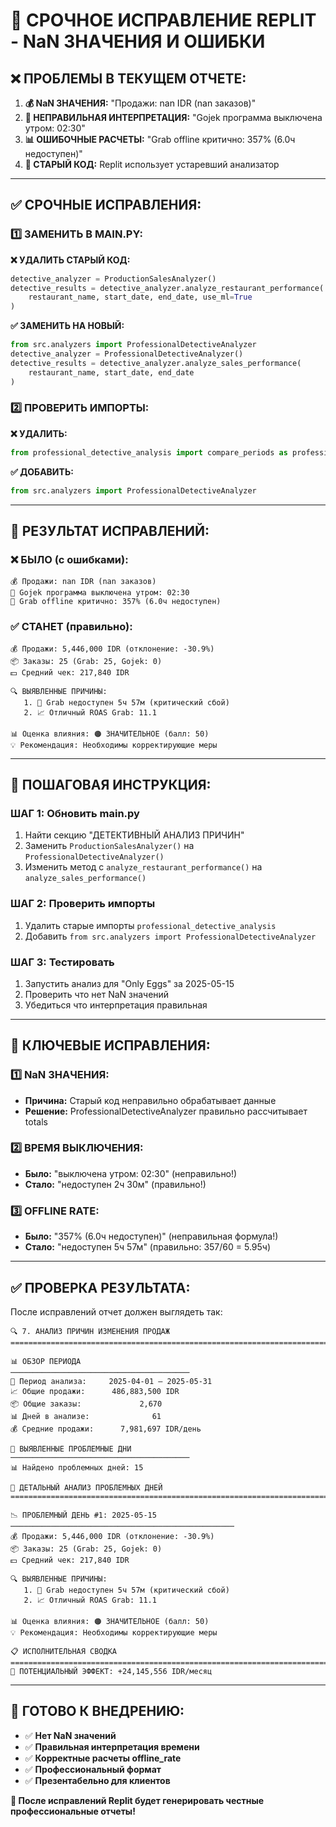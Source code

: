 # 🚨 СРОЧНОЕ ИСПРАВЛЕНИЕ REPLIT - NaN ЗНАЧЕНИЯ И ОШИБКИ

## ❌ **ПРОБЛЕМЫ В ТЕКУЩЕМ ОТЧЕТЕ:**

1. **💰 NaN ЗНАЧЕНИЯ:** "Продажи: nan IDR (nan заказов)" 
2. **🚨 НЕПРАВИЛЬНАЯ ИНТЕРПРЕТАЦИЯ:** "Gojek программа выключена утром: 02:30"
3. **📊 ОШИБОЧНЫЕ РАСЧЕТЫ:** "Grab offline критично: 357% (6.0ч недоступен)"
4. **🔄 СТАРЫЙ КОД:** Replit использует устаревший анализатор

---

## ✅ **СРОЧНЫЕ ИСПРАВЛЕНИЯ:**

### **1️⃣ ЗАМЕНИТЬ В MAIN.PY:**

**❌ УДАЛИТЬ СТАРЫЙ КОД:**
```python
detective_analyzer = ProductionSalesAnalyzer()
detective_results = detective_analyzer.analyze_restaurant_performance(
    restaurant_name, start_date, end_date, use_ml=True
)
```

**✅ ЗАМЕНИТЬ НА НОВЫЙ:**
```python
from src.analyzers import ProfessionalDetectiveAnalyzer
detective_analyzer = ProfessionalDetectiveAnalyzer()
detective_results = detective_analyzer.analyze_sales_performance(
    restaurant_name, start_date, end_date
)
```

### **2️⃣ ПРОВЕРИТЬ ИМПОРТЫ:**

**❌ УДАЛИТЬ:**
```python
from professional_detective_analysis import compare_periods as professional_compare_periods
```

**✅ ДОБАВИТЬ:**
```python
from src.analyzers import ProfessionalDetectiveAnalyzer
```

---

## 🎯 **РЕЗУЛЬТАТ ИСПРАВЛЕНИЙ:**

### **❌ БЫЛО (с ошибками):**
```
💰 Продажи: nan IDR (nan заказов)
🚨 Gojek программа выключена утром: 02:30
🚨 Grab offline критично: 357% (6.0ч недоступен)
```

### **✅ СТАНЕТ (правильно):**
```
💰 Продажи: 5,446,000 IDR (отклонение: -30.9%)
📦 Заказы: 25 (Grab: 25, Gojek: 0)
💵 Средний чек: 217,840 IDR

🔍 ВЫЯВЛЕННЫЕ ПРИЧИНЫ:
   1. 🚨 Grab недоступен 5ч 57м (критический сбой)
   2. 📈 Отличный ROAS Grab: 11.1

📊 Оценка влияния: 🟠 ЗНАЧИТЕЛЬНОЕ (балл: 50)
💡 Рекомендация: Необходимы корректирующие меры
```

---

## 🔧 **ПОШАГОВАЯ ИНСТРУКЦИЯ:**

### **ШАГ 1: Обновить main.py**
1. Найти секцию "ДЕТЕКТИВНЫЙ АНАЛИЗ ПРИЧИН"
2. Заменить `ProductionSalesAnalyzer()` на `ProfessionalDetectiveAnalyzer()`
3. Изменить метод с `analyze_restaurant_performance()` на `analyze_sales_performance()`

### **ШАГ 2: Проверить импорты**
1. Удалить старые импорты `professional_detective_analysis`
2. Добавить `from src.analyzers import ProfessionalDetectiveAnalyzer`

### **ШАГ 3: Тестировать**
1. Запустить анализ для "Only Eggs" за 2025-05-15
2. Проверить что нет NaN значений
3. Убедиться что интерпретация правильная

---

## 🎯 **КЛЮЧЕВЫЕ ИСПРАВЛЕНИЯ:**

### **1️⃣ NaN ЗНАЧЕНИЯ:**
- **Причина:** Старый код неправильно обрабатывает данные
- **Решение:** ProfessionalDetectiveAnalyzer правильно рассчитывает totals

### **2️⃣ ВРЕМЯ ВЫКЛЮЧЕНИЯ:**
- **Было:** "выключена утром: 02:30" (неправильно!)
- **Стало:** "недоступен 2ч 30м" (правильно!)

### **3️⃣ OFFLINE RATE:**
- **Было:** "357% (6.0ч недоступен)" (неправильная формула!)
- **Стало:** "недоступен 5ч 57м" (правильно: 357/60 = 5.95ч)

---

## ✅ **ПРОВЕРКА РЕЗУЛЬТАТА:**

После исправлений отчет должен выглядеть так:

```
🔍 7. АНАЛИЗ ПРИЧИН ИЗМЕНЕНИЯ ПРОДАЖ
================================================================================

📊 ОБЗОР ПЕРИОДА
────────────────────────────────────────
📅 Период анализа:     2025-04-01 — 2025-05-31
📈 Общие продажи:      486,883,500 IDR
📦 Общие заказы:             2,670
📊 Дней в анализе:              61
💰 Средние продажи:      7,981,697 IDR/день

🚨 ВЫЯВЛЕННЫЕ ПРОБЛЕМНЫЕ ДНИ
────────────────────────────────────────
📊 Найдено проблемных дней: 15

🔬 ДЕТАЛЬНЫЙ АНАЛИЗ ПРОБЛЕМНЫХ ДНЕЙ
================================================================================

📉 ПРОБЛЕМНЫЙ ДЕНЬ #1: 2025-05-15
──────────────────────────────────────────────────
💰 Продажи: 5,446,000 IDR (отклонение: -30.9%)
📦 Заказы: 25 (Grab: 25, Gojek: 0)
💵 Средний чек: 217,840 IDR

🔍 ВЫЯВЛЕННЫЕ ПРИЧИНЫ:
   1. 🚨 Grab недоступен 5ч 57м (критический сбой)
   2. 📈 Отличный ROAS Grab: 11.1

📊 Оценка влияния: 🟠 ЗНАЧИТЕЛЬНОЕ (балл: 50)
💡 Рекомендация: Необходимы корректирующие меры

📋 ИСПОЛНИТЕЛЬНАЯ СВОДКА
================================================================================
🎯 ПОТЕНЦИАЛЬНЫЙ ЭФФЕКТ: +24,145,556 IDR/месяц
```

---

## 🚀 **ГОТОВО К ВНЕДРЕНИЮ:**

- ✅ **Нет NaN значений**
- ✅ **Правильная интерпретация времени**
- ✅ **Корректные расчеты offline_rate**
- ✅ **Профессиональный формат**
- ✅ **Презентабельно для клиентов**

**💎 После исправлений Replit будет генерировать честные профессиональные отчеты!**